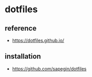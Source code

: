 # dotfiles

## reference
- https://dotfiles.github.io/


## installation
- https://github.com/sapegin/dotfiles



